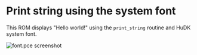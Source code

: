# Print string using the system font

This ROM displays "Hello world!" using the `print_string` routine and HuDK system font.

![font.pce screenshot](doc/screenshot.png)
